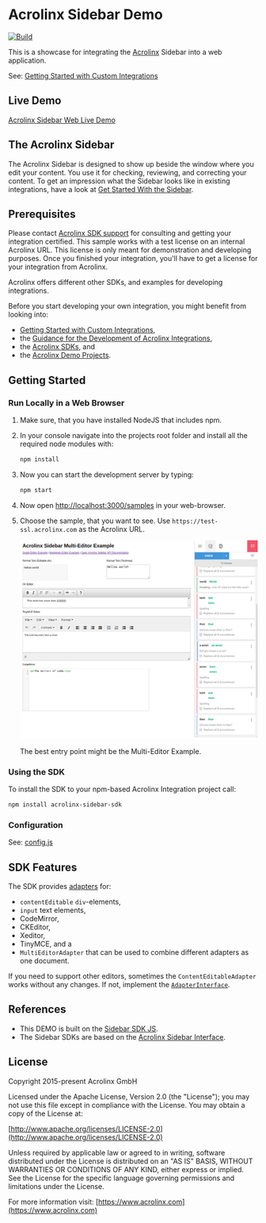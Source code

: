 # Acrolinx Sidebar Demo

[![Build](https://github.com/acrolinx/acrolinx-sidebar-demo/actions/workflows/main.yml/badge.svg)](https://github.com/acrolinx/acrolinx-sidebar-demo/actions/workflows/main.yml)

This is a showcase for integrating the [Acrolinx](https://www.acrolinx.com/) Sidebar into a web application.

See: [Getting Started with Custom Integrations](https://docs.acrolinx.com/customintegrations)

## Live Demo

[Acrolinx Sidebar Web Live Demo](https://acrolinx.github.io/acrolinx-sidebar-demo/samples/index.html)

## The Acrolinx Sidebar

The Acrolinx Sidebar is designed to show up beside the window where you edit your content.
You use it for checking, reviewing, and correcting your content.
To get an impression what the Sidebar looks like in existing integrations, have a look at
[Get Started With the Sidebar](https://docs.acrolinx.com/coreplatform/latest/en/the-sidebar/get-started-with-the-sidebar).

## Prerequisites

Please contact [Acrolinx SDK support](https://github.com/acrolinx/acrolinx-coding-guidance/blob/master/topics/sdk-support.md)
for consulting and getting your integration certified.
This sample works with a test license on an internal Acrolinx URL.
This license is only meant for demonstration and developing purposes.
Once you finished your integration, you'll have to get a license for your integration from Acrolinx.
  
Acrolinx offers different other SDKs, and examples for developing integrations.

Before you start developing your own integration, you might benefit from looking into:

* [Getting Started with Custom Integrations](https://docs.acrolinx.com/customintegrations),
* the [Guidance for the Development of Acrolinx Integrations](https://github.com/acrolinx/acrolinx-coding-guidance),
* the [Acrolinx SDKs](https://github.com/acrolinx?q=sdk), and
* the [Acrolinx Demo Projects](https://github.com/acrolinx?q=demo).

## Getting Started

### Run Locally in a Web Browser

1. Make sure, that you have installed NodeJS that includes npm.
2. In your console navigate into the projects root folder and install all the required node modules with:

   ```bash
   npm install
   ```

3. Now you can start the development server by typing:

   ```bash
   npm start
   ```

4. Now open [http://localhost:3000/samples](http://localhost:3000/samples) in your web-browser.
5. Choose the sample, that you want to see. Use `https://test-ssl.acrolinx.com` as the Acrolinx URL.

   ![Screenshot of Example](doc/screenshot.png)

   The best entry point might be the Multi-Editor Example.

### Using the SDK

To install the SDK to your npm-based Acrolinx Integration project call:

```bash
npm install acrolinx-sidebar-sdk
```

### Configuration

See: [config.js](samples/config.js)

## SDK Features

The SDK provides [adapters](https://github.com/acrolinx/sidebar-sdk-js/tree/main/src/adapters) for:

* `contentEditable` `div`-elements,
* `input` text elements,
* CodeMirror,
* CKEditor,
* Xeditor,
* TinyMCE, and a
* `MultiEditorAdapter` that can be used to combine different adapters as one document.

If you need to support other editors, sometimes the `ContentEditableAdapter` works without any changes.
If not, implement the [`AdapterInterface`](https://github.com/acrolinx/sidebar-sdk-js/blob/main/src/adapters/AdapterInterface.ts).

## References

* This DEMO is built on the [Sidebar SDK JS](https://github.com/acrolinx/sidebar-sdk-js).
* The Sidebar SDKs are based on the [Acrolinx Sidebar Interface](https://acrolinx.github.io/sidebar-sdk-js/).

## License

Copyright 2015-present Acrolinx GmbH

Licensed under the Apache License, Version 2.0 (the "License");
you may not use this file except in compliance with the License.
You may obtain a copy of the License at:

[http://www.apache.org/licenses/LICENSE-2.0](http://www.apache.org/licenses/LICENSE-2.0)

Unless required by applicable law or agreed to in writing, software
distributed under the License is distributed on an "AS IS" BASIS,
WITHOUT WARRANTIES OR CONDITIONS OF ANY KIND, either express or implied.
See the License for the specific language governing permissions and
limitations under the License.

For more information visit: [https://www.acrolinx.com](https://www.acrolinx.com)

